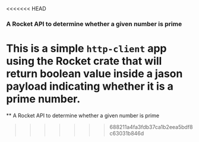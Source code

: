 <<<<<<< HEAD
### A Rocket API to determine whether a given number is prime

This is a simple `http-client` app using the Rocket crate that will return boolean value inside a jason payload indicating whether it is a prime number.
=======
** A Rocket API to determine whether a given number is prime
>>>>>>> 688211a4fa3fdb37ca1b2eea5bdf8c63031b846d
